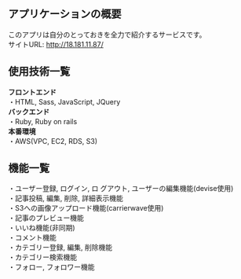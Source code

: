 アプリケーションの概要
---
このアプリは自分のとっておきを全力で紹介するサービスです。<br>
サイトURL: http://18.181.11.87/

使用技術一覧
---
**フロントエンド**  
・HTML, Sass, JavaScript, JQuery  
**バックエンド**  
・Ruby, Ruby on rails  
**本番環境**  
・AWS(VPC, EC2, RDS, S3)
<br>

機能一覧
---  
・ユーザー登録, ログイン, ロ グアウト, ユーザーの編集機能(devise使用)  
・記事投稿, 編集, 削除, 詳細表示機能  
・S3への画像アップロード機能(carrierwave使用)  
・記事のプレビュー機能    
・いいね機能(非同期)  
・コメント機能  
・カテゴリー登録, 編集, 削除機能  
・カテゴリー検索機能  
・フォロー, フォロワー機能


